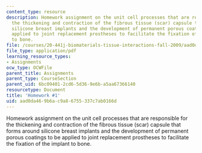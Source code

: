 ```yaml
---
content_type: resource
description: Homework assignment on the unit cell processes that are responsible for
  the thickening and contraction of the fibrous tissue (scar) capsule that forms around
  silicone breast implants and the development of permanent porous coatings to be
  applied to joint replacement prostheses to facilitate the fixation of the implant
  to bone.
file: /courses/20-441j-biomaterials-tissue-interactions-fall-2009/aad0da469b6ac9a86755337c7ab0166d_MIT20_441JF09_hw1.pdf
file_type: application/pdf
learning_resource_types:
- Assignments
ocw_type: OCWFile
parent_title: Assignments
parent_type: CourseSection
parent_uid: 6bc09401-2cd6-5d36-9e6b-a5aa67366140
resourcetype: Document
title: 'Homework #1'
uid: aad0da46-9b6a-c9a8-6755-337c7ab0166d
---
```

Homework assignment on the unit cell processes that are responsible for the thickening and contraction of the fibrous tissue (scar) capsule that forms around silicone breast implants and the development of permanent porous coatings to be applied to joint replacement prostheses to facilitate the fixation of the implant to bone.

